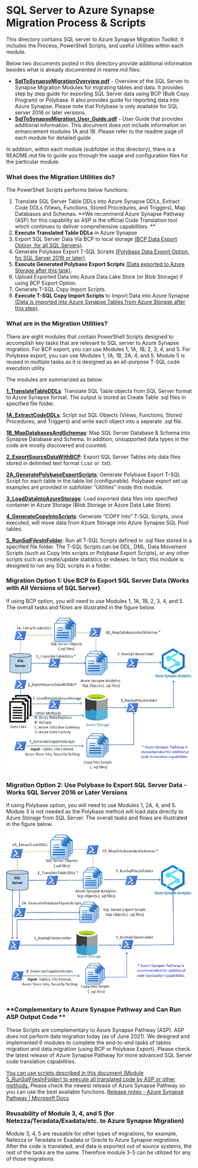 # **SQL Server to Azure Synapse Migration Process & Scripts** 

This directory contains SQL server to Azure Synapse Migration Toolkit. It includes the Process, PowerShell Scripts, and useful Utilities within each module.

Below two documents posted in this directory provide additional information besides what is already documented in reame.md files:

- [**SqlToSynapseMigrationOverview.pdf**](https://github.com/microsoft/AzureSynapseScriptsAndAccelerators/blob/main/Migration/SQLServer/SqlToSynapseMigrationOverview.pdf) - Overview of the SQL Server to Synapse Migration Modules for migrating tables and data. It provides step by step guide for exporting SQL Server data using BCP (Bulk Copy Program) or Polybase. It also provides guide for importing data into Azure Synapse.  Please note that Polybase is only available for SQL server 2016 or later versions.  
- [**SqlToSynapseMigration_User_Guide.pdf**](https://github.com/microsoft/AzureSynapseScriptsAndAccelerators/blob/main/Migration/SQLServer/SqlToSynapseMigration_User_Guide.pdf) - User Guide that provides additional information. This document does not include information on enhancement modules 1A and 1B. Please refer to the readme page of each module  for detailed guide .

In addition, within each module (subfolder in this directory), there is a README.md file to guide you through the usage and configuration files for the particular module. 

### **What does the Migration Utilities do?** 

The PowerShell Scripts performs below functions: 

1. Translate SQL Server Table DDLs into Azure Synapse DDLs, Extract Code DDLs (Views, Functions, Stored Procedures, and Triggers), Map Databases and Schemas.  **We recommend Azure Synapse Pathway (ASP) for this capability as ASP is the official Code Translation tool which continues to deliver comprehensive capabilities. **
2. **Execute Translated Table DDLs** in Azure Synapse
3. Export SQL Server Data Via BCP to local storage <u>(BCP Data Export Option, for all SQL Servers)</u>.
4. Generate Polybase Export T-SQL Scripts <u>(Polybase Data Export Option, for SQL Server 2016 or later)</u>.
5. **Execute Generated Polybase Export Scripts** <u>(Data exported to Azure Storage after this task)</u>.
6. Upload Exported Data into Azure Data Lake Store (or Blob Storage) if using BCP Export Option.
7. Generate T-SQL Copy Import Scripts. 
8. **Execute T-SQL Copy Import Scripts** to Import Data into Azure Synapse <u>(Data is imported into Azure Synapse Tables from Azure Storage after this step)</u>.

### **What are in the Migration Utilities?** 

There are eight modules that contain PowerShell Scripts designed to accomplish key tasks that are relevant to SQL server to Azure Synapse migration. For BCP export, you can use Modules 1, 1A, 1B, 2, 3, 4, and 5. For Polybase export, you can use Modules 1, 1A, 1B, 2A, 4, and 5. Module 5 is reused in multiple tasks as it is designed as an all-purpose T-SQL code execution utility. 

The modules are summarized as below:

**[1_TranslateTableDDLs](https://github.com/microsoft/AzureSynapseScriptsAndAccelerators/tree/main/Migration/SQLServer/1_TranslateTableDDLs)**: Translate SQL Table objects from SQL Server format to Azure Synapse format. The output is stored as Create Table .sql files in specified file folder.

**[1A_ExtractCodeDDLs](https://github.com/microsoft/AzureSynapseScriptsAndAccelerators/tree/main/Migration/SQLServer/1A_ExtractCodeDDLs)**: Script out SQL Objects (Views, Functions, Stored Procedures, and Triggers) and write each object into a seperate .sql file.  

**[1B_MapDatabasesAndSchemas](https://github.com/microsoft/AzureSynapseScriptsAndAccelerators/tree/main/Migration/SQLServer/1B_MapDatabasesAndSchemas)**: Map SQL Server Database & Schema into Synapse Database and Schema. In addition, unsupported data types in the code are mostly discovered and counted. 

[**2_ExportSourceDataWithBCP**](https://github.com/microsoft/AzureSynapseScriptsAndAccelerators/tree/main/Migration/SQLServer/2_ExportSourceDataWithBCP): Export SQL Server Tables into data files stored in delimited text format (.csv or .txt).  

**[2A_GeneratePolybaseExportScripts](https://github.com/microsoft/AzureSynapseScriptsAndAccelerators/tree/main/Migration/SQLServer/2A_GeneratePolybaseExportScripts)**:  Generate Polybase Export T-SQL Script for each table in the table list (configurable).  Polybase export set up examples are provided in subfolder “Utilities” inside this module. 

[**3_LoadDataIntoAzureStorage**](https://github.com/microsoft/AzureSynapseScriptsAndAccelerators/tree/main/Migration/SQLServer/3_LoadDataIntoAzureStorage): Load exported data files into specified container in Azure Storage (Blob Storage or Azure Data Lake Store).

[**4_GenerateCopyIntoScripts**](https://github.com/microsoft/AzureSynapseScriptsAndAccelerators/tree/main/Migration/SQLServer/4_GenerateCopyIntoScripts): Generate “COPY Into” T-SQL Scripts, once executed, will move data from Azure Storage into Azure Synapse SQL Pool tables.

[**5_RunSqlFilesInFolder**](https://github.com/microsoft/AzureSynapseScriptsAndAccelerators/tree/main/Migration/SQLServer/5_RunSqlFilesInFolder): Run all T-SQL Scripts defined in .sql files stored in a specified file folder. The T-SQL Scripts can be DDL, DML, Data Movement Scripts (such as Copy Into scripts or Polybase Export Scripts), or any other scripts such as create/update statistics or indexes. In fact, this module is designed to run any SQL scripts in a folder. 

### Migration Option 1: Use BCP to Export SQL Server Data (Works with All Versions of SQL Server) 

If using BCP option, you will need to use Modules 1, 1A, 1B, 2, 3, 4, and 5. The overall tasks and flows are illustrated in the figure below. 

![BCP Option](images/Overview-all-SQL-Versions-with-1A1B.jpg)

### **Migration Option 2: Use Polybase to Export SQL Server Data - Works SQL Server** 2016 or Later Versions

If using Polybase option, you will need to use Modules 1, 2A,  4, and 5. Module 3 is not needed as the Polybase method will load data directly to Azure Storage from SQL Server. The overall tasks and flows are illustrated in the figure below.

![Polybase Option](images/Overview-SQL2016-plus--with-1A1B.jpg)



### **Complementary to Azure Synapse Pathway and Can Run ASP Output Code ** 

These Scripts are complementary to Azure Synapse Pathway (ASP). ASP does not perform data migration today (as of June 2021). We designed and implemented 6 modules to complete the end-to-end tasks of tables migration and data migration (using BCP or Polybase Export). Please check the latest release of Azure Synapse Pathway for more advanced SQL Server code translation capabilities. 

<u>You can use scripts described in this document (Module 5_RunSqlFilesInFolder) to execute all translated code by ASP or other methods.</u> Please check the newest release of Azure Synapse Pathway so you can use the best available functions. [Release notes - Azure Synapse Pathway | Microsoft Docs](https://docs.microsoft.com/en-us/sql/tools/synapse-pathway/pathway-release-notes?view=azure-sqldw-latest)

### Reusability of  Module 3, 4, and 5 (for Netezza/Teradata/Exadata/etc. to Azure Synapse Migration)

Module 3, 4, 5 are reusable for other types of migrations, for example, Netezza or Teradata or Exadata or Oracle to Azure Synapse migrations. After the code is translated, and data is exported out of source systems, the rest of the tasks are the same. Therefore module 3-5 can be utilized for any of those migrations. 


